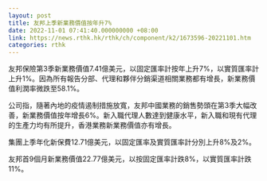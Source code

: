 ```yaml
---
layout: post
title: 友邦上季新業務價值按年升7%
date: 2022-11-01 07:41:40.000000000 +08:00
link: https://news.rthk.hk/rthk/ch/component/k2/1673596-20221101.htm
categories: rthk
---
```


友邦保險第3季新業務價值7.41億美元，以固定匯率計按年上升7%，以實質匯率計上升1%。因為所有報告分部、代理和夥伴分銷渠道相關業務都有增長，新業務價值利潤率微跌至58.1%。

公司指，隨著內地的疫情遏制措施放寬，友邦中國業務的銷售勢頭在第3季大幅改善，新業務價值按年增長6%。新入職代理人數達到健康水平，新入職和現有代理的生產力均有所提升，香港業務新業務價值亦有增長。

集團上季年化新保費12.71億美元，以固定匯率及實質匯率計分別上升8%及2%。

友邦首9個月新業務價值22.77億美元，以按固定匯率計跌8%，以實質匯率計跌11%。
